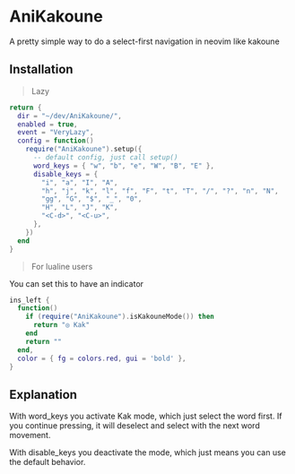 # AniKakoune
A pretty simple way to do a select-first navigation in neovim like kakoune

## Installation
> Lazy
```lua
return {
  dir = "~/dev/AniKakoune/",
  enabled = true,
  event = "VeryLazy",
  config = function()
    require("AniKakoune").setup({
      -- default config, just call setup()
      word_keys = { "w", "b", "e", "W", "B", "E" },
      disable_keys = {
        "i", "a", "I", "A",
        "h", "j", "k", "l", "f", "F", "t", "T", "/", "?", "n", "N",
        "gg", "G", "$", "_", "0",
        "H", "L", "J", "K",
        "<C-d>", "<C-u>",
      },
    })
  end
}
```

> For lualine users

You can set this to have an indicator
```lua
ins_left {
  function()
    if (require("AniKakoune").isKakouneMode()) then
      return "◎ Kak"
    end
    return ""
  end,
  color = { fg = colors.red, gui = 'bold' },
}
```

## Explanation
With word_keys you activate Kak mode, which just select the word first. If you continue pressing, it will deselect and select with the next word movement.

With disable_keys you deactivate the mode, which just means you can use the default behavior.

